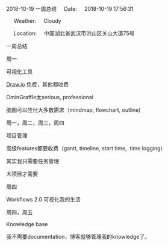 2018-10-19 一周总结     Date:     2018-10-19 17:56:31

     Weather:     Cloudy

     Location:     中国湖北省武汉市洪山区关山大道75号

一周总结

周一

可视化工具

[Draw.io](http://Draw.io) 免费，其他都收费

OminGraffle太serious, professional

脑图可以应付大多数需求（mindmap, flowchart, outline)

周一，周二，周三，周四

项目管理

高级features都要收费（gantt, timeline, start time,  time logging)

其实我只需要任务管理

大项目才需要

周四

Workflows 2.0 可视化我的生活

周四，周五

Knowledge base

我不需要documentation，博客就够管理我的knowledge了。
